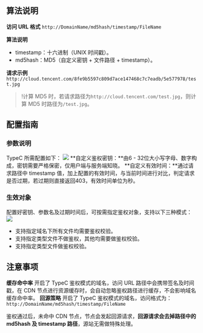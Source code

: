 ## 算法说明
**访问 URL 格式**
`http://DomainName/md5hash/timestamp/FileName`

**算法说明**
- timestamp：十六进制（UNIX 时间戳）。
- md5hash：MD5（自定义密钥 + 文件路径 + timestamp）。

**请求示例**
`http://cloud.tencent.com/8fe9b5597c809d7ace147468c7c7eadb/5e577978/test.jpg`

> !计算 MD5 时，若请求路径为`http://cloud.tencent.com/test.jpg`，则计算 MD5 时路径为`/test.jpg`。

## 配置指南
### 参数说明
TypeC 所需配置如下：
![](https://main.qcloudimg.com/raw/b1fc7e25fa6503cdcd49786e2eda04d3.png)
**自定义鉴权密钥：**由6 - 32位大小写字母、数字构成，密钥需要严格保密，仅用户端与服务端知晓。
**自定义有效时间：**通过请求路径中 timestamp 值，加上配置的有效时间，与当前时间进行对比，判定请求是否过期，若过期则直接返回403，有效时间单位为秒。

### 生效对象
配置好密钥、参数名及过期时间后，可按需指定鉴权对象，支持以下三种模式：
![](https://main.qcloudimg.com/raw/1952a0ac13633a87d4b676e52bf2eb10.png)
+ 支持指定域名下所有文件均需要鉴权校验。
+ 支持指定类型文件不做鉴权，其他均需要做鉴权校验。
+ 支持指定类型文件做鉴权校验。

## 注意事项
**缓存命中率**
开启了 TypeC 鉴权模式的域名，访问 URL 路径中会携带签名及时间戳，在 CDN 节点进行资源缓存时，会自动忽略鉴权路径进行缓存，不会影响域名缓存命中率。
**回源策略**
开启了 TypeC 鉴权模式的域名，访问格式为：
`http://DomainName/md5hash/timestamp/FileName`

鉴权通过后，未命中 CDN 节点，节点会发起回源请求，**回源请求会去掉路径中的 md5hash 及 timestamp 路径**，源站无需做特殊处理。
